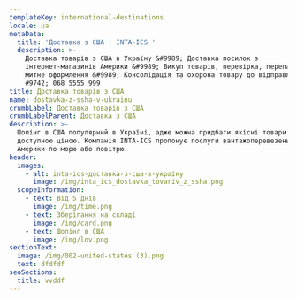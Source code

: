 ```yaml
---
templateKey: international-destinations
locale: ua
metaData:
  title: 'Доставка з США | INTA-ICS '
  description: >-
    Доставка товарів з США в Україну &#9989; Доставка посилок з
    інтернет-магазинів Америки &#9989; Викуп товарів, перевірка, перепакування,
    митне оформлення &#9989; Консолідація та охорона товару до відправлення &
    #9742; 068 5555 999
title: Доставка товарів з США
name: dostavka-z-ssha-v-ukrainu
crumbLabel: Доставка товарів з США
crumbLabelParent: Доставка з США
description: >-
  Шопінг в США популярний в Україні, адже можна придбати якісні товари за
  доступною ціною. Компанія INTA-ICS пропонує послуги вантажоперевезень з
  Америки по морю або повітрю.
header:
  images:
    - alt: inta-ics-доставка-з-сша-в-україну
      image: /img/inta_ics_dostavka_tovariv_z_ssha.png
  scopeInformation:
    - text: Від 5 днів
      image: /img/time.png
    - text: Зберігання на складі
      image: /img/card.png
    - text: Шопінг в США
      image: /img/lov.png
sectionText:
  image: /img/002-united-states (3).png
  text: dfdfdf
seoSections:
  title: vvddf
---
```

